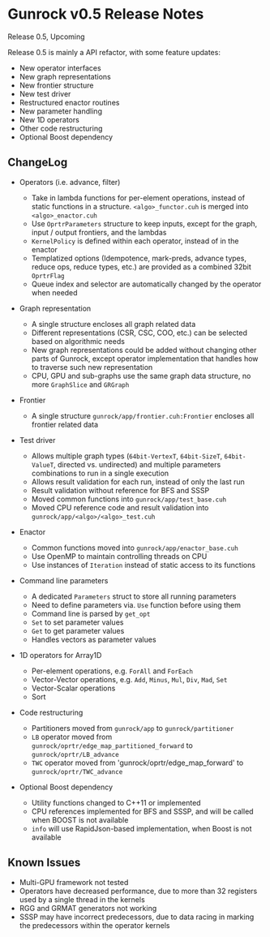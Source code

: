 # Gunrock v0.5 Release Notes
Release 0.5, Upcoming

Release 0.5 is mainly a API refactor, with some feature updates:
- New operator interfaces
- New graph representations
- New frontier structure
- New test driver
- Restructured enactor routines
- New parameter handling
- New 1D operators
- Other code restructuring
- Optional Boost dependency

## ChangeLog
- Operators (i.e. advance, filter)
    - Take in lambda functions for per-element operations, instead of static
      functions in a structure. `<algo>_functor.cuh` is merged into
      `<algo>_enactor.cuh`
    - Use `OprtrParameters` structure to keep inputs, except for the graph,
      input / output frontiers, and the lambdas
    - `KernelPolicy` is defined within each operator, instead of in the enactor
    - Templatized options (Idempotence, mark-preds, advance types, reduce ops,
      reduce types, etc.) are provided as a combined 32bit `OprtrFlag`
    - Queue index and selector are automatically changed by the operator when
      needed


- Graph representation
    - A single structure encloses all graph related data
    - Different representations (CSR, CSC, COO, etc.) can be selected based
      on algorithmic needs
    - New graph representations could be added without changing other parts of
      Gunrock, except operator implementation that handles how to traverse such
      new representation
    - CPU, GPU and sub-graphs use the same graph data structure, no more
      `GraphSlice` and `GRGraph`


- Frontier
    - A single structure `gunrock/app/frontier.cuh:Frontier`
      encloses all frontier related data


- Test driver
    - Allows multiple graph types (`64bit-VertexT`, `64bit-SizeT`,
      `64bit-ValueT`, directed vs. undirected) and multiple parameters
      combinations to run in a single execution
    - Allows result validation for each run, instead of only the last run
    - Result validation without reference for BFS and SSSP
    - Moved common functions into `gunrock/app/test_base.cuh`    
    - Moved CPU reference code and result validation into
      `gunrock/app/<algo>/<algo>_test.cuh`


- Enactor
    - Common functions moved into `gunrock/app/enactor_base.cuh`
    - Use OpenMP to maintain controlling threads on CPU
    - Use instances of `Iteration` instead of static access to its functions


- Command line parameters
    - A dedicated `Parameters` struct to store all running parameters
    - Need to define parameters via. `Use` function before using them
    - Command line is parsed by `get_opt`
    - `Set` to set parameter values
    - `Get` to get parameter values
    - Handles vectors as parameter values


- 1D operators for Array1D
    - Per-element operations, e.g. `ForAll` and `ForEach`
    - Vector-Vector operations, e.g. `Add`, `Minus`, `Mul`, `Div`, `Mad`, `Set`
    - Vector-Scalar operations
    - Sort


- Code restructuring
    - Partitioners moved from `gunrock/app` to `gunrock/partitioner`
    - `LB` operator moved from `gunrock/oprtr/edge_map_partitioned_forward` to
      `gunrock/oprtr/LB_advance`
    - `TWC` operator moved from 'gunrock/oprtr/edge_map_forward' to
      `gunrock/oprtr/TWC_advance`


- Optional Boost dependency
    - Utility functions changed to C++11 or implemented
    - CPU references implemented for BFS and SSSP, and will be called when BOOST
      is not available
    - `info` will use RapidJson-based implementation, when Boost is not available

## Known Issues

- Multi-GPU framework not tested
- Operators have decreased performance, due to more than 32 registers used by
  a single thread in the kernels
- RGG and GRMAT generators not working
- SSSP may have incorrect predecessors, due to data racing in marking the
  predecessors within the operator kernels
